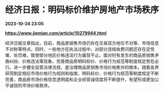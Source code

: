 # 经济日报：明码标价维护房地产市场秩序

**2023-10-24 23:05**

**https://www.jiemian.com/article/10279944.html**

经济日报文章指出，目前，商品房销售市场仍存在交易双方地位不对等、市场信息不对称等特点。同时，一些地方在执法过程中，对部分违规收费问题还存在定性难、处罚难，致使部分地区价格违法行为屡禁不止。面对时有发生的商品房销售矛盾纠纷、价格违法等现象，完善商品房明码标价、价格行为规范等制度规定势在必行。进一步健全监管法律法规，是治理商品房销售市场价格欺诈的根本。随着各界研究制定相应市场价格行为规则和指南，明码标价、价格行为规范等制度规定不断完善，商品房市场价格信息透明度和企业经营诚信度将不断提升，有望形成更加公平诚信的市场价格秩序。